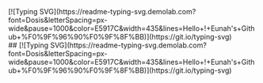<div>
  [![Typing SVG](https://readme-typing-svg.demolab.com?font=Dosis&letterSpacing=px-wide&pause=1000&color=E5917C&width=435&lines=Hello+!+Eunah's+Github+%F0%9F%96%90%F0%9F%8F%BB)](https://git.io/typing-svg)
</div>
## [![Typing SVG](https://readme-typing-svg.demolab.com?font=Dosis&letterSpacing=px-wide&pause=1000&color=E5917C&width=435&lines=Hello+!+Eunah's+Github+%F0%9F%96%90%F0%9F%8F%BB)](https://git.io/typing-svg)
<!--
**eunah112/eunah112** is a ✨ _special_ ✨ repository because its `README.md` (this file) appears on your GitHub profile.

Here are some ideas to get you started:

- 🔭 I’m currently working on ...
- 🌱 I’m currently learning ...
- 👯 I’m looking to collaborate on ...
- 🤔 I’m looking for help with ...
- 💬 Ask me about ...
- 📫 How to reach me: ...
- 😄 Pronouns: ...
- ⚡ Fun fact: ...
-->
![Anurag's GitHub stats](https://github-readme-stats.vercel.app/api?username=eunah112&show_icons=true&theme=transparent)

